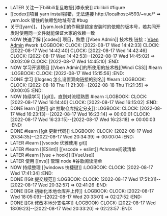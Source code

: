 - LATER 关注一下bilibili复旦教授[[李永安]] #bilibili #figure
- [[codex]]项目 yarn install报错，无法连接 http://localhost:4593/~vue/* ➡ yarn.lock 错住的依赖包地址有误 #bug
- 关于[[yarn]]， [[yarn.lock]]的作用是锁定安装时的依赖的版本号，若共同开发时使用同一文件就能保证大家的依赖一致
- NOW 快速了解 [[codex]] 项目，熟悉 [[Vben Admin]] 技术栈 链接：[Vben Admin](https://vvbin.cn/doc-next/) #work
  :LOGBOOK:
  CLOCK: [2022-08-17 Wed 14:42:33]
  CLOCK: [2022-08-17 Wed 14:42:40]
  CLOCK: [2022-08-17 Wed 14:42:46]
  CLOCK: [2022-08-17 Wed 14:42:53]--[2022-08-17 Wed 14:45:02] =>  00:02:09
  CLOCK: [2022-08-17 Wed 14:45:10]
  :END:
- NOW 学习开源项目 [[Vben Admin]]的所使用的技术栈[[Windi CSS]] #learn
  :LOGBOOK:
  CLOCK: [2022-08-17 Wed 15:15:56]
  :END:
- DONE 学习 [[logseq 怎么设置双向链接的别名]] #learn
  :LOGBOOK:
  CLOCK: [2022-08-18 Thu 11:21:30]--[2022-08-18 Thu 11:21:35] =>  00:00:05
  :END:
- NOW 持续学习 [[git]]，直到对流程熟悉 #learn
  :LOGBOOK:
  CLOCK: [2022-08-17 Wed 16:14:40]
  CLOCK: [2022-08-17 Wed 16:15:02]
  :END:
- DONE learn [[使用 git 拉取仓库指定分支]]
  :LOGBOOK:
  CLOCK: [2022-08-17 Wed 16:23:13]--[2022-08-17 Wed 16:23:14] =>  00:00:01
  CLOCK: [2022-08-17 Wed 16:23:15]--[2022-08-17 Wed 16:23:18] =>  00:00:03
  :END:
- DONE #learn [[git 更新代码]]
  :LOGBOOK:
  CLOCK: [2022-08-17 Wed 20:34:35]--[2022-08-17 Wed 20:34:39] =>  00:00:04
  :END:
- LATER #learn [[vscode 优雅使用 git]]
- LATER #learn [[ESlint]] [[vscode + eslint]] #chrome阅读清单
- LATER #learn [[vue + hook]] [[VueUse]]
- LATER 使用 [[nvs]] 管理 node #谷歌阅读清单
- NOW 持续整理 [[windows 快捷键]]
  :LOGBOOK:
  CLOCK: [2022-08-17 Wed 17:41:34]
  :END:
- DONE [[Git 提交规范]]
  :LOGBOOK:
  CLOCK: [2022-08-17 Wed 17:51:31]--[2022-08-17 Wed 20:32:57] =>  02:41:26
  :END:
- DONE [[Git 初始化本地仓库并上传]]
  :LOGBOOK:
  CLOCK: [2022-08-17 Wed 18:05:09]--[2022-08-17 Wed 20:33:01] =>  02:27:52
  :END:
- DONE [[Git 修改本地分支名字]]
  :LOGBOOK:
  CLOCK: [2022-08-17 Wed 18:09:23]--[2022-08-17 Wed 20:33:20] =>  02:23:57
  :END: